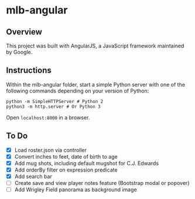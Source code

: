 # mlb-angular

## Overview
This project was built with AngularJS, a JavaScript framework maintained by Google.

## Instructions
Within the mlb-angular folder, start a simple Python server with one of the following commands depending on your version of Python:
```
python -m SimpleHTTPServer # Python 2
python3 -m http.server # Or Python 3
```
Open ```localhost:8000``` in a browser.

## To Do
- [x] Load roster.json via controller
- [x] Convert inches to feet, date of birth to age
- [x] Add mug shots, including default mugshot for C.J. Edwards
- [x] Add orderBy filter on expression predicate
- [x] Add search bar
- [ ] Create save and view player notes feature (Bootstrap modal or popover)
- [ ] Add Wrigley Field panorama as background image